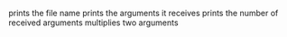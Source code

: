 prints the file name
prints the arguments it receives
prints the number of received arguments
multiplies two arguments
